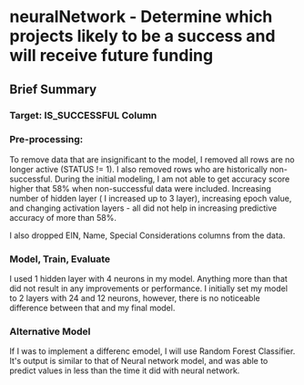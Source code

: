 # neuralNetwork - Determine which projects likely to be a success and will receive future funding

## Brief Summary

### Target: IS_SUCCESSFUL Column

### Pre-processing:
To remove data that are insignificant to the model, I removed all rows are no longer active (STATUS != 1). I also removed rows who are historically non-successful. During the initial modeling, I am not able to get accuracy score higher that 58% when non-successful data were included. Increasing number of hidden layer ( I increased up to 3 layer), increasing epoch value, and changing activation layers - all did not help in increasing predictive accuracy of more than 58%.

I also dropped EIN, Name, Special Considerations columns from the data.

### Model, Train, Evaluate
I used 1 hidden layer with 4 neurons in my model. Anything more than that did not result in any improvements or performance. I initially set my model to 2 layers with 24 and 12 neurons, however, there is no noticeable difference between that and my final model.

### Alternative Model
If I was to implement a differenc emodel, I will use Random Forest Classifier. It's output is similar to that of Neural network model, and was able to predict values in less than the time it did with neural network. 
